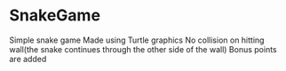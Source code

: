 # SnakeGame
Simple snake game
Made using Turtle graphics
No collision on hitting wall(the snake continues through the other side of the wall)
Bonus points are added

